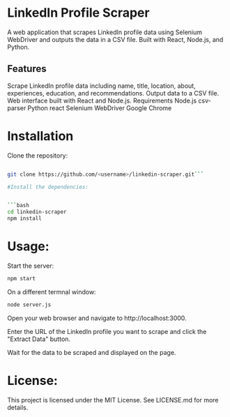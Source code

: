 # LinkedIn Profile Scraper
A web application that scrapes LinkedIn profile data using Selenium WebDriver and outputs the data in a CSV file. Built with React, Node.js, and Python.

## Features
Scrape LinkedIn profile data including name, title, location, about, experiences, education, and recommendations.
Output data to a CSV file.
Web interface built with React and Node.js.
Requirements
Node.js
csv-parser
Python
react
Selenium WebDriver
Google Chrome

# Installation
Clone the repository:

``` bash

git clone https://github.com/<username>/linkedin-scraper.git```

#Install the dependencies:


```bash
cd linkedin-scraper
npm install
```

# Usage:
Start the server:

```bash
npm start
```
On a different termnal window:

```bash
node server.js
```

Open your web browser and navigate to http://localhost:3000.

Enter the URL of the LinkedIn profile you want to scrape and click the "Extract Data" button.

Wait for the data to be scraped and displayed on the page.

# License:
This project is licensed under the MIT License. See LICENSE.md for more details.
